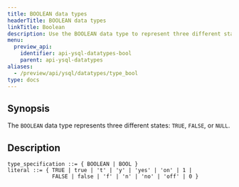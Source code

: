 ```yaml
---
title: BOOLEAN data types
headerTitle: BOOLEAN data types
linkTitle: Boolean
description: Use the BOOLEAN data type to represent three different states - TRUE, FALSE, or NULL.
menu:
  preview_api:
    identifier: api-ysql-datatypes-bool
    parent: api-ysql-datatypes
aliases:
  - /preview/api/ysql/datatypes/type_bool
type: docs
---
```


## Synopsis

The `BOOLEAN` data type represents three different states: `TRUE`, `FALSE`, or `NULL`.

## Description

```ebnf
type_specification ::= { BOOLEAN | BOOL }
literal ::= { TRUE | true | 't' | 'y' | 'yes' | 'on' | 1 |
              FALSE | false | 'f' | 'n' | 'no' | 'off' | 0 }
```
